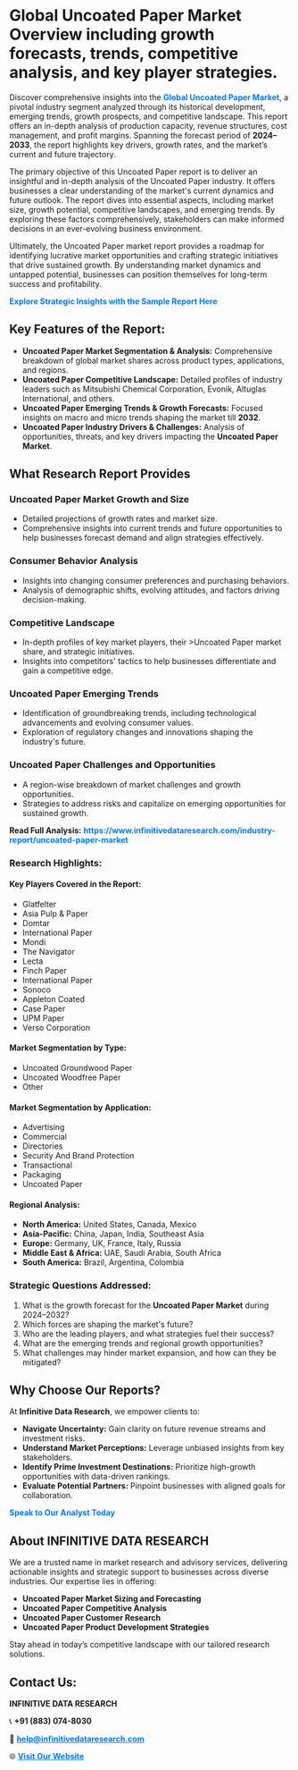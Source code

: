 <h1>Global Uncoated Paper Market Overview including growth forecasts, trends, competitive analysis, and key player strategies.</h1>
<p>
Discover comprehensive insights into the 
<a href="https://www.infinitivedataresearch.com/industry-report/uncoated-paper-market" rel="dofollow" style="color: #007BFF; text-decoration: none;"><strong>Global Uncoated Paper Market</strong></a>, a pivotal industry segment analyzed through its historical development, emerging trends, growth prospects, and competitive landscape. This report offers an in-depth analysis of production capacity, revenue structures, cost management, and profit margins. Spanning the forecast period of <strong>2024–2033</strong>, the report highlights key drivers, growth rates, and the market’s current and future trajectory.
</p>
<p>
The primary objective of this Uncoated Paper report is to deliver an insightful and in-depth analysis of the Uncoated Paper industry. It offers businesses a clear understanding of the market's current dynamics and future outlook. The report dives into essential aspects, including market size, growth potential, competitive landscapes, and emerging trends. By exploring these factors comprehensively, stakeholders can make informed decisions in an ever-evolving business environment.
</p>
<p>
Ultimately, the Uncoated Paper market report provides a roadmap for identifying lucrative market opportunities and crafting strategic initiatives that drive sustained growth. By understanding market dynamics and untapped potential, businesses can position themselves for long-term success and profitability.
</p>
<p>
<a href="https://www.infinitivedataresearch.com/request-sample/reportId=110055" style="color: #007BFF; text-decoration: none;"><strong>Explore Strategic Insights with the Sample Report Here</strong></a>
</p>

<h2>Key Features of the Report:</h2>
<ul>
<li><strong>Uncoated Paper Market Segmentation & Analysis:</strong> Comprehensive breakdown of global market shares across product types, applications, and regions.</li>
<li><strong>Uncoated Paper Competitive Landscape:</strong> Detailed profiles of industry leaders such as Mitsubishi Chemical Corporation, Evonik, Altuglas International, and others.</li>
<li><strong>Uncoated Paper Emerging Trends & Growth Forecasts:</strong> Focused insights on macro and micro trends shaping the market till <strong>2032</strong>.</li>
<li><strong>Uncoated Paper Industry Drivers & Challenges:</strong> Analysis of opportunities, threats, and key drivers impacting the <strong>Uncoated Paper Market</strong>.</li>
</ul>

<h2>What Research Report Provides</h2>
<h3>Uncoated Paper Market Growth and Size</h3>
<ul>
<li>Detailed projections of growth rates and market size.</li>
<li>Comprehensive insights into current trends and future opportunities to help businesses forecast demand and align strategies effectively.</li>
</ul>

<h3>Consumer Behavior Analysis</h3>
<ul>
<li>Insights into changing consumer preferences and purchasing behaviors.</li>
<li>Analysis of demographic shifts, evolving attitudes, and factors driving decision-making.</li>
</ul>

<h3>Competitive Landscape</h3>
<ul>
<li>In-depth profiles of key market players, their >Uncoated Paper market share, and strategic initiatives.</li>
<li>Insights into competitors' tactics to help businesses differentiate and gain a competitive edge.</li>
</ul>

<h3>Uncoated Paper Emerging Trends</h3>
<ul>
<li>Identification of groundbreaking trends, including technological advancements and evolving consumer values.</li>
<li>Exploration of regulatory changes and innovations shaping the industry's future.</li>
</ul>

<h3>Uncoated Paper Challenges and Opportunities</h3>
<ul>
<li>A region-wise breakdown of market challenges and growth opportunities.</li>
<li>Strategies to address risks and capitalize on emerging opportunities for sustained growth.</li>
</ul>
<p><strong>Read Full Analysis:</strong> <a href="https://www.infinitivedataresearch.com/industry-report/uncoated-paper-market" rel="dofollow" style="color: #007BFF; text-decoration: none;"><strong>https://www.infinitivedataresearch.com/industry-report/uncoated-paper-market</strong></a></p>
<h3>Research Highlights:</h3>
<h4>Key Players Covered in the Report:</h4>
<ul><li>Glatfelter</li><li>Asia Pulp &amp; Paper</li><li>Domtar</li><li>International Paper</li><li>Mondi</li><li>The Navigator</li><li>Lecta</li><li>Finch Paper</li><li>International Paper</li><li>Sonoco</li><li>Appleton Coated</li><li>Case Paper</li><li>UPM Paper</li><li>Verso Corporation</li></ul>
<h4>Market Segmentation by Type:</h4>
<ul><li>Uncoated Groundwood Paper</li><li>Uncoated Woodfree Paper</li><li>Other</li></ul>
<h4>Market Segmentation by Application:</h4>
<ul><li>Advertising</li><li>Commercial</li><li>Directories</li><li>Security And Brand Protection</li><li>Transactional</li><li>Packaging</li><li>Uncoated Paper</li></ul>

<h4>Regional Analysis:</h4>
<ul>
<li><strong>North America:</strong> United States, Canada, Mexico</li>
<li><strong>Asia-Pacific:</strong> China, Japan, India, Southeast Asia</li>
<li><strong>Europe:</strong> Germany, UK, France, Italy, Russia</li>
<li><strong>Middle East & Africa:</strong> UAE, Saudi Arabia, South Africa</li>
<li><strong>South America:</strong> Brazil, Argentina, Colombia</li>
</ul>

<h3>Strategic Questions Addressed:</h3>
<ol>
<li>What is the growth forecast for the <strong>Uncoated Paper Market</strong> during 2024–2032?</li>
<li>Which forces are shaping the market's future?</li>
<li>Who are the leading players, and what strategies fuel their success?</li>
<li>What are the emerging trends and regional growth opportunities?</li>
<li>What challenges may hinder market expansion, and how can they be mitigated?</li>
</ol>

<h2>Why Choose Our Reports?</h2>
<p>At <strong>Infinitive Data Research</strong>, we empower clients to:</p>
<ul>
<li><strong>Navigate Uncertainty:</strong> Gain clarity on future revenue streams and investment risks.</li>
<li><strong>Understand Market Perceptions:</strong> Leverage unbiased insights from key stakeholders.</li>
<li><strong>Identify Prime Investment Destinations:</strong> Prioritize high-growth opportunities with data-driven rankings.</li>
<li><strong>Evaluate Potential Partners:</strong> Pinpoint businesses with aligned goals for collaboration.</li>
</ul>
<p><a href="https://www.infinitivedataresearch.com/industry-report/uncoated-paper-market" rel="dofollow" style="color: #007BFF; text-decoration: none;"><strong>Speak to Our Analyst Today</strong></a></p>

<h2>About INFINITIVE DATA RESEARCH</h2>
<p>We are a trusted name in market research and advisory services, delivering actionable insights and strategic support to businesses across diverse industries. Our expertise lies in offering:</p>
<ul>
<li><strong>Uncoated Paper Market Sizing and Forecasting</strong></li>
<li><strong>Uncoated Paper Competitive Analysis</strong></li>
<li><strong>Uncoated Paper Customer Research</strong></li>
<li><strong>Uncoated Paper Product Development Strategies</strong></li>
</ul>
<p>Stay ahead in today’s competitive landscape with our tailored research solutions.</p>

<h2>Contact Us:</h2>
<p><strong>INFINITIVE DATA RESEARCH</strong></p>
<p>📞 <strong>+91 (883) 074-8030</strong></p>
<p>📧 <strong><a href="mailto:help@infinitivedataresearch.com" style="color: #007BFF;">help@infinitivedataresearch.com</a></strong></p>
<p>🌐 <strong><a href="https://www.infinitivedataresearch.com" rel="dofollow" style="color: #007BFF;">Visit Our Website</a></strong></p>